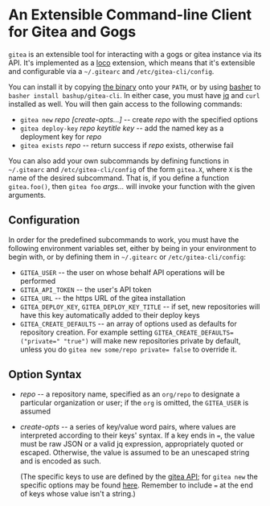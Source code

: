 # An Extensible Command-line Client for Gitea and Gogs

`gitea` is an extensible tool for interacting with a gogs or gitea instance via its API.  It's implemented as a [loco](https://github.com/bashup/loco) extension, which means that it's extensible and configurable via a `~/.gitearc` and `/etc/gitea-cli/config`.

You can install it by copying [the binary](bin/gitea) onto your `PATH`, or by using [basher](https://github.com/basherpm/basher) to `basher install bashup/gitea-cli`.  In either case, you must have [jq](https://github.com/stedolan/jq/)  and `curl` installed as well.  You will then gain access to the following commands:

* `gitea new` *repo [create-opts...]*  -- create *repo* with the specified options
* `gitea deploy-key` *repo keytitle key* -- add the named key as a deployment key for *repo*
* `gitea exists` *repo* -- return success if *repo* exists, otherwise fail

You can also add your own subcommands by defining functions in `~/.gitearc` and `/etc/gitea-cli/config` of the form `gitea.X`, where `X` is the name of the desired subcommand.  That is, if you define a function `gitea.foo()`, then `gitea foo` *args...* will invoke your function with the given arguments.

## Configuration

In order for the predefined subcommands to work, you must have the following environment variables set, either by being in your environment to begin with, or by defining them in  `~/.gitearc` or `/etc/gitea-cli/config`:

* `GITEA_USER` -- the user on whose behalf API operations will be performed
* `GITEA_API_TOKEN` -- the user's API token
* `GITEA_URL` -- the https URL of the gitea installation
* `GITEA_DEPLOY_KEY`, `GITEA_DEPLOY_KEY_TITLE`  -- if set, new repositories will have this key automatically added to their deploy keys
* `GITEA_CREATE_DEFAULTS` -- an array of options used as defaults for repository creation.  For example setting `GITEA_CREATE_DEFAULTS=("private=" "true")` will make new repositories private by default, unless you do `gitea new some/repo private= false` to override it.

## Option Syntax

* *repo* -- a repository name, specified as an `org/repo` to designate a particular organization or user; if the `org` is omitted, the `GITEA_USER` is assumed

* *create-opts* -- a series of key/value word pairs, where values are interpreted according to their keys' syntax.  If a key ends in `=`, the value must be raw JSON or a valid jq expression, appropriately quoted or escaped.  Otherwise, the value is assumed to be an unescaped string and is encoded as such.

  (The specific keys to use are defined by the [gitea API](https://github.com/gogits/go-gogs-client/wiki); for `gitea new` the specific options may be found [here](https://github.com/gogits/go-gogs-client/wiki/Repositories#create).  Remember to include `=` at the end of keys whose value isn't a string.)

